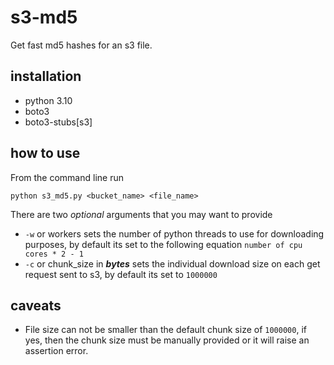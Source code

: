 # s3-md5
Get fast md5 hashes for an s3 file.
## installation
- python 3.10
- boto3
- boto3-stubs[s3]

## how to use
From the command line run
```
python s3_md5.py <bucket_name> <file_name>
```
There are two *optional* arguments that you may want to provide
- `-w` or workers sets the number of python threads to use for downloading purposes, by default its set to the following equation `number of cpu cores * 2 - 1`
- `-c` or chunk_size in ***bytes*** sets the individual download size on each get request sent to s3, by default its set to `1000000`

## caveats
- File size can not be smaller than the default chunk size of `1000000`, if yes, then the chunk size must be manually provided or it will raise an assertion error.
